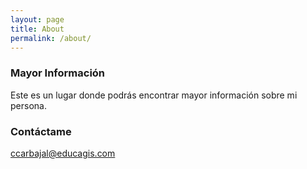 ```yaml
---
layout: page
title: About
permalink: /about/
---
```




### Mayor Información

Este es un lugar donde podrás encontrar mayor información sobre mi persona.

### Contáctame

[ccarbajal@educagis.com](mailto:ccarbajal@educagis.com)
